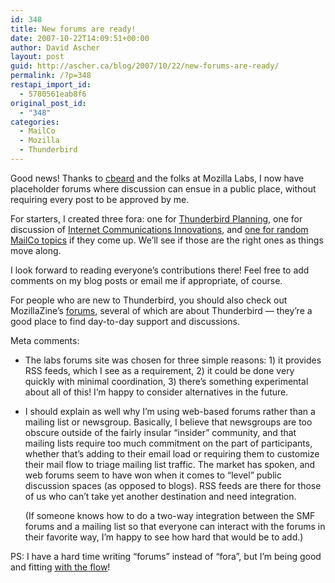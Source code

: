 ```yaml
---
id: 348
title: New forums are ready!
date: 2007-10-22T14:09:51+00:00
author: David Ascher
layout: post
guid: http://ascher.ca/blog/2007/10/22/new-forums-are-ready/
permalink: /?p=348
restapi_import_id:
  - 5780561eab8f6
original_post_id:
  - "348"
categories:
  - MailCo
  - Mozilla
  - Thunderbird
---
```

Good news! Thanks to [cbeard](http://cbeard.typepad.com/mozilla/) and the folks at Mozilla Labs, I now have placeholder forums where discussion can ensue in a public place, without requiring every post to be approved by me.

For starters, I created three fora: one for [Thunderbird Planning](https://labs.mozilla.com/forum/index.php/board,14.0.html), one for discussion of [Internet Communications Innovations](https://labs.mozilla.com/forum/index.php/board,13.0.html), and [one for random MailCo topics](https://labs.mozilla.com/forum/index.php/board,15.0.html) if they come up. We&#8217;ll see if those are the right ones as things move along.

I look forward to reading everyone&#8217;s contributions there! Feel free to add comments on my blog posts or email me if appropriate, of course.

For people who are new to Thunderbird, you should also check out MozillaZine&#8217;s [forums](http://forums.mozillazine.org/index.php), several of which are about Thunderbird &#8212; they&#8217;re a good place to find day-to-day support and discussions.

Meta comments:

  * The labs forums site was chosen for three simple reasons: 1) it provides RSS feeds, which I see as a requirement, 2) it could be done very quickly with minimal coordination, 3) there&#8217;s something experimental about all of this! I&#8217;m happy to consider alternatives in the future.
  * I should explain as well why I&#8217;m using web-based forums rather than a mailing list or newsgroup. Basically, I believe that newsgroups are too obscure outside of the fairly insular &#8220;insider&#8221; community, and that mailing lists require too much commitment on the part of participants, whether that&#8217;s adding to their email load or requiring them to customize their mail flow to triage mailing list traffic. The market has spoken, and web forums seem to have won when it comes to &#8220;level&#8221; public discussion spaces (as opposed to blogs). RSS feeds are there for those of us who can&#8217;t take yet another destination and need integration. 
    
    (If someone knows how to do a two-way integration between the SMF forums and a mailing list so that everyone can interact with the forums in their favorite way, I&#8217;m happy to see how hard that would be to add.) 

PS: I have a hard time writing &#8220;forums&#8221; instead of &#8220;fora&#8221;, but I&#8217;m being good and fitting [with the flow](http://www.googlefight.com/index.php?lang=en_GB&word1=forums&word2=fora)!